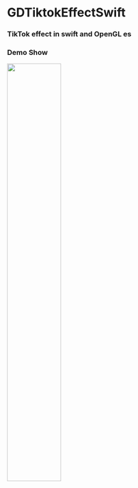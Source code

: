 # GDTiktokEffectSwift
### TikTok effect in swift and OpenGL es

### Demo Show
<img src="https://github.com/gdxz123/GDTiktokEffectSwift/blob/master/demo.gif" width="50%">
